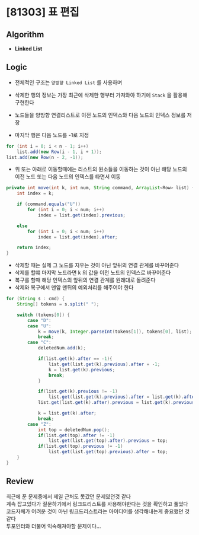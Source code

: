 # [81303] 표 편집
## Algorithm
- **Linked List**
## Logic
- 전체적인 구조는 `양방향 Linked List` 를 사용하며  
- 삭제한 행의 정보는 가장 최근에 삭제한 행부터 가져와야 하기에 `Stack` 을 활용해 구현한다  
  

- 노드들을 양방향 연결리스트로 이전 노드의 인덱스와 다음 노드의 인덱스 정보를 저장
- 마지막 행은 다음 노드를 -1로 지정
```java
for (int i = 0; i < n - 1; i++)
    list.add(new Row(i - 1, i + 1));
list.add(new Row(n - 2, -1));
```

- 위 또는 아래로 이동할때에는 리스트의 원소들을 이동하는 것이 아닌 해당 노드의 이전 노드 또는 다음 노드의 인덱스를 타면서 이동
```java
private int move(int k, int num, String command, ArrayList<Row> list) {
    int index = k;

    if (command.equals("U"))
        for (int i = 0; i < num; i++)
            index = list.get(index).previous;

    else
        for (int i = 0; i < num; i++)
            index = list.get(index).after;

    return index;
}
```
- 삭제할 때는 실제 그 노드를 지우는 것이 아닌 앞뒤의  연결 관계를 바꾸어준다
- 삭제를 할떄 마지막 노드라면 k 의 값을 이전 노드의 인덱스로 바꾸어준다
- 복구를 할때 해당 인덱스의 앞뒤의 연결 관계를 원래대로 돌려준다
- 삭제와 복구에서 맨앞 맨뒤의 예외처리를 해주어야 한다
```java
for (String s : cmd) {
    String[] tokens = s.split(" ");

    switch (tokens[0]) {
        case "D":
        case "U":
            k = move(k, Integer.parseInt(tokens[1]), tokens[0], list);
            break;
        case "C":
            deletedNum.add(k);

            if(list.get(k).after == -1){
                list.get(list.get(k).previous).after = -1;
                k = list.get(k).previous;
                break;
            }

            if(list.get(k).previous != -1)
                list.get(list.get(k).previous).after = list.get(k).after;
            list.get(list.get(k).after).previous = list.get(k).previous;

            k = list.get(k).after;
            break;
        case "Z":
            int top = deletedNum.pop();
            if(list.get(top).after != -1)
                list.get(list.get(top).after).previous = top;
            if(list.get(top).previous != -1)
                list.get(list.get(top).previous).after = top;
    }
}
```

## Review
최근에 푼 문제중에서 제일 근처도 못갔던 문제였던것 같다  
계속 잡고있다가 질문하기에서 링크드리스트를 사용해야한다는 것을 확인하고 풀었다  
코드자체가 어려운 것이 아닌 링크드리스트라는 아이디어를 생각해내는게 중요했던 것 같다  
투포인터와 더불어 익숙해져야할 문제이다...
